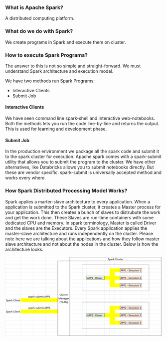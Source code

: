 ### What is Apache Spark?
A distributed computing platform.

### What do we do with Spark?
We create programs in Spark and execute them on cluster.

### How to execute Spark Programs?
The answer to this is not so simple and straight-forward. We must understand Spark architecture and execution model.

We have two methods run Spark Programs:
- Interactive Clients
- Submit Job

#### Interactive Clients
We have seen command line spark-shell and interactive web-notebooks. Both the methods lets you run the code line-by-line and returns the output. This is used for learning and development phase. 

#### Submit Job
In the production environment we package all the spark code and submit it to the spark cluster for execution. Apache spark comes with a spark-submit utility that allows you to submit the program to the cluster. We have other alternatives, like Databricks allows you to submit notebooks directly. But these are vendor specific. spark-submit is universally accepted method and works every where.

### How Spark Distributed Processing Model Works?
Spark applies a marter-slave architecture to every application. When a application is submitted to the Spark cluster, it creates a Master process for your application. This then creates a bunch of slaves to distrubute the work and get the work done. These Slaves are run-time containers with some dedicated CPU and memory.
In spark terminology, Master is called Driver and the slaves are the Executors. Every Spark application applies the master-slave architecture and runs independently on the cluster. Please note here we are talking about the applications and how they follow master slave architecture and not about the nodes in the cluster. Below is how the architecture looks.

![image info](images/01_spark_processing_model.png)

